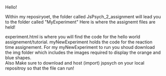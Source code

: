 Hello!

Within my reposiryoet, the folder called JsPsych_2_assignment will lead you to the folder called "MyExperiment"
Here is where the assignemt files are held!

experiment.html is where you will find the code for the hello world assignement/tutorial. 
myNewExperiment holds the code for the reaction time assignement. 
  For my myNewExperiment to run you shoud download the img folder which includes the images required to display the orange and blue shapes.   
  Also Make sure to download and host (import) jspsych on your local repositroy so that the file can run!
